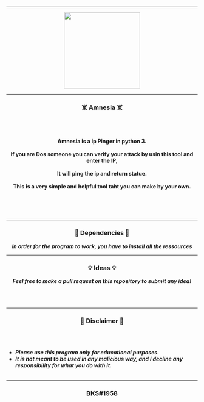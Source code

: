 -----

<p align="center">
<img src="https://user-images.githubusercontent.com/94129991/189526091-0e5983ec-6bf6-4305-b6a0-8e3723c8747c.png", width="200", height="200">
</p>


-----

### <p align="center">☠️ Amnesia ☠️</p>

<br><br>
<p align="center">
<strong>
Amnesia is a ip Pinger in python 3.
<br><br>
If you are Dos someone you can verify your attack by usin this tool and enter the IP,
<br><br>
It will ping the ip and return statue.
<br><br>
This is a very simple and helpful tool taht you can make by your own.
<br><br><br>
</strong>
</p>
<br>

-----

### <p align="center">📀 Dependencies 📀</p>

<p align="center"><strong><i>In order for the program to work, you have to install all the ressources </i></strong</p>

-----

### <p align="center">💡 Ideas 💡</p>

<p align="center"><strong><i>Feel free to make a pull request on this repository to submit any idea!</i></strong</p>

<br><br>

-----

### <p align="center">📌 Disclaimer 📌</p>

<br><br>
* ***Please use this program only for educational purposes.***
* ***It is not meant to be used in any malicious way, and I decline any responsibility for what you do with it.***
<br><br>

-----

### <p align="center">BKS#1958</p>

